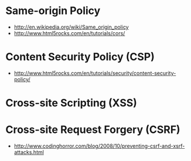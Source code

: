 # Same-origin Policy

- http://en.wikipedia.org/wiki/Same_origin_policy
- http://www.html5rocks.com/en/tutorials/cors/

# Content Security Policy (CSP)

- http://www.html5rocks.com/en/tutorials/security/content-security-policy/

# Cross-site Scripting (XSS)

# Cross-site Request Forgery (CSRF)

- http://www.codinghorror.com/blog/2008/10/preventing-csrf-and-xsrf-attacks.html
